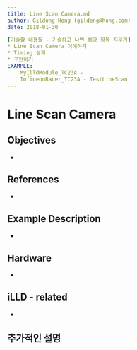 ```yaml
---
title: Line Scan Camera.md
author: Gildong Hong (gildong@hong.com)  
date: 2018-01-30

[기술할 내용들 - 기술하고 나면 해당 항목 지우기]
* Line Scan Camera 이해하기
* Timing 설계
* 구현하기
EXAMPLE: 
	MyIlldModule_TC23A - 
	InfineonRacer_TC23A - TestLineScan
---
```


# Line Scan Camera

## Objectives
*

## References
*

## Example Description 
*

## Hardware
* ​

## iLLD - related
*

## 추가적인 설명
